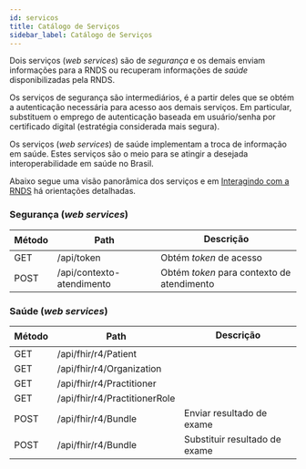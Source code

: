 ```yaml
---
id: servicos
title: Catálogo de Serviços
sidebar_label: Catálogo de Serviços
---
```


Dois serviços (_web services_) são de _segurança_ e os demais enviam informações para a RNDS ou recuperam informações de _saúde_ disponibilizadas pela RNDS.

Os serviços de segurança são intermediários, é a partir deles que se obtém
a autenticação necessária para acesso aos demais serviços. Em particular,
substituem o emprego de autenticação baseada em usuário/senha por certificado digital (estratégia considerada mais segura).

Os serviços (_web services_) de saúde implementam a troca de informação em saúde. Estes serviços são o meio para se atingir a desejada interoperabilidade em saúde no Brasil.

Abaixo segue uma visão panorâmica dos serviços e em [Interagindo com a RNDS](./tools/postman) há orientações detalhadas.

### Segurança (_web services_)

| Método | Path                      | Descrição                                  |
| ------ | ------------------------- | ------------------------------------------ |
| GET    | /api/token                | Obtém _token_ de acesso                    |
| POST   | /api/contexto-atendimento | Obtém _token_ para contexto de atendimento |

### Saúde (_web services_)

| Método | Path                          | Descrição                     |
| ------ | ----------------------------- | ----------------------------- |
| GET    | /api/fhir/r4/Patient          |                               |
| GET    | /api/fhir/r4/Organization     |                               |
| GET    | /api/fhir/r4/Practitioner     |                               |
| GET    | /api/fhir/r4/PractitionerRole |                               |
| POST   | /api/fhir/r4/Bundle           | Enviar resultado de exame     |
| POST   | /api/fhir/r4/Bundle           | Substituir resultado de exame |
